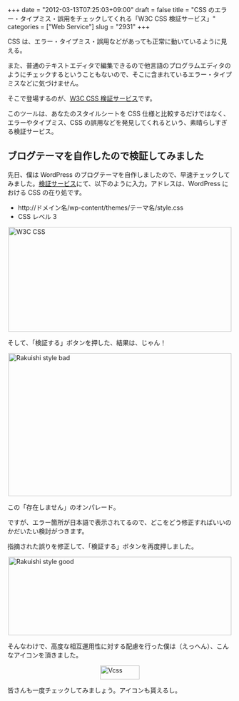+++
date = "2012-03-13T07:25:03+09:00"
draft = false
title = "CSS のエラー・タイプミス・誤用をチェックしてくれる「W3C CSS 検証サービス」"
categories = ["Web Service"]
slug = "2931"
+++

CSS は、エラー・タイプミス・誤用などがあっても正常に動いているように見える。

また、普通のテキストエディタで編集できるので他言語のプログラムエディタのようにチェックするということもないので、そこに含まれているエラー・タイプミスなどに気づけません。

そこで登場するのが、<a href="http://jigsaw.w3.org/css-validator/" target="_blank">W3C CSS 検証サービス</a>です。

このツールは、あなたのスタイルシートを CSS 仕様と比較するだけではなく、エラーやタイプミス、CSS の誤用などを発見してくれるという、素晴らしすぎる検証サービス。

<h2>ブログテーマを自作したので検証してみました</h2>

先日、僕は WordPress のブログテーマを自作しましたので、早速チェックしてみました。<a href="http://jigsaw.w3.org/css-validator/" target="_blank">検証サービス</a>にて、以下のように入力。アドレスは、WordPress における CSS の在り処です。

<ul><li>http://ドメイン名/wp-content/themes/テーマ名/style.css</li>
<li>CSS レベル 3</li></ul>

<img style="display:block; margin-left:auto; margin-right:auto;" src="/images/2012/03/W3C_CSS.png" alt="W3C CSS" title="W3C_CSS.png" border="0" width="500" height="235" />

そして、「検証する」ボタンを押した、結果は、じゃん！

<img style="display:block; margin-left:auto; margin-right:auto;" src="/images/2012/03/rakuishi_style_bad.png" alt="Rakuishi style bad" title="rakuishi_style_bad.png" border="0" width="500" height="321" />

この「存在しません」のオンパレード。

ですが、エラー箇所が日本語で表示されてるので、どこをどう修正すればいいのかだいたい検討がつきます。

指摘された誤りを修正して、「検証する」ボタンを再度押しました。

<img style="display:block; margin-left:auto; margin-right:auto;" src="/images/2012/03/rakuishi_style_good.png" alt="Rakuishi style good" title="rakuishi_style_good.png" border="0" width="500" height="176" />

そんなわけで、高度な相互運用性に対する配慮を行った僕は（えっへん）、こんなアイコンを頂きました。

<a href="http://jigsaw.w3.org/css-validator/check/referer" target="_blank"><img style="display:block; margin-left:auto; margin-right:auto;" src="/images/2012/03/vcss.gif" alt="Vcss" title="vcss.gif" border="0" width="88" height="31" alt="正当なCSSです!" /></a>

皆さんも一度チェックしてみましょう。アイコンも貰えるし。

